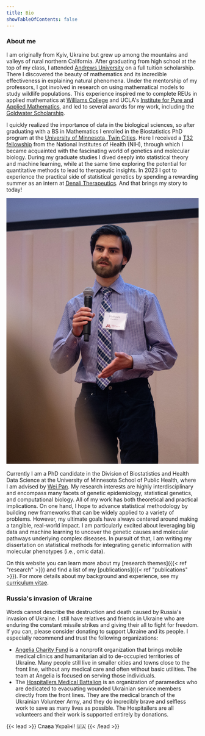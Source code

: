 ```yaml
---
title: Bio
showTableOfContents: false
---
```


### About me

I am originally from Kyiv, Ukraine but grew up among the mountains and valleys of rural northern California. After graduating from high school at the top of my class, I attended [Andrews University](https://www.andrews.edu/) on a full tuition scholarship. There I discovered the beauty of mathematics and its incredible effectiveness in explaining natural phenomena. Under the mentorship of my professors, I got involved in research on using mathematical models to study wildlife populations. This experience inspired me to complete REUs in applied mathematics at [Williams College](https://math.williams.edu/small/) and UCLA's [Institute for Pure and Applied Mathematics](https://www.ipam.ucla.edu/programs/student-research-programs/research-in-industrial-projects-for-students-rips-2019/), and led to several awards for my work, including the [Goldwater Scholarship](https://goldwaterscholarship.gov/2018-scholars-by-institution-state/).

I quickly realized the importance of data in the biological sciences, so after graduating with a BS in Mathematics I enrolled in the Biostatistics PhD program at the [University of Minnesota, Twin Cities](https://twin-cities.umn.edu/). Here I received a [T32 fellowship](https://sites.google.com/umn.edu/t32-training-grant/) from the National Institutes of Health (NIH), through which I became acquainted with the fascinating world of genetics and molecular biology. During my graduate studies I dived deeply into statistical theory and machine learning, while at the same time exploring the potential for quantitative methods to lead to therapeutic insights. In 2023 I got to experience the practical side of statistical genetics by spending a rewarding summer as an intern at [Denali Therapeutics](https://www.denalitherapeutics.com/). And that brings my story to today!

![Picture of Mykhaylo speaking on stage](mykhaylo_speaking.png)

Currently I am a PhD candidate in the Division of Biostatistics and Health Data Science at the University of Minnesota School of Public Health, where I am advised by [Wei Pan](https://www.biostat.umn.edu/~weip/). My research interests are highly interdisciplinary and encompass many facets of genetic epidemiology, statistical genetics, and computational biology. All of my work has both theoretical and practical implications. On one hand, I hope to advance statistical methodology by building new frameworks that can be widely applied to a variety of problems. However, my ultimate goals have always centered around making a tangible, real-world impact. I am particularly excited about leveraging big data and machine learning to uncover the genetic causes and molecular pathways underlying complex diseases. In pursuit of that, I am writing my dissertation on statistical methods for integrating genetic information with molecular phenotypes (i.e., omic data).

On this website you can learn more about my [research themes]({{< ref "research" >}}) and find a list of my [publications]({{< ref "publications" >}}). For more details about my background and experience, see my <a href="malakhov_cv.pdf" target="_blank">curriculum vitae</a>.

### Russia's invasion of Ukraine

Words cannot describe the destruction and death caused by Russia's invasion of Ukraine. I still have relatives and friends in Ukraine who are enduring the constant missile strikes and giving their all to fight for freedom. If you can, please consider donating to support Ukraine and its people. I especially recommend and trust the following organizations:

- [Angelia Charity Fund](https://angelia.fund/en-ua) is a nonprofit organization that brings mobile medical clinics and humanitarian aid to de-occupied territories of Ukraine. Many people still live in smaller cities and towns close to the front line, without any medical care and often without basic utilities. The team at Angelia is focused on serving those individuals.
- The [Hospitallers Medical Battalion](https://www.hospitallers.life) is an organization of paramedics who are dedicated to evacuating wounded Ukrainian service members directly from the front lines. They are the medical branch of the Ukrainian Volunteer Army, and they do incredibly brave and selfless work to save as many lives as possible. The Hospitallers are all volunteers and their work is supported entirely by donations.

{{< lead >}}
Слава Україні! :ukraine:
{{< /lead >}}

